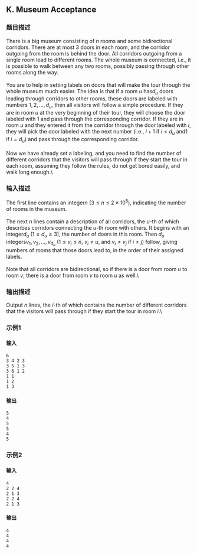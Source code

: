 ## K. Museum Acceptance

### 题目描述

There is a big museum consisting of $n$ rooms
and some bidirectional corridors. There are at most $3$ doors in each room, and the corridor
outgoing from the room is behind the door. All corridors outgoing from a
single room lead to different rooms. The whole museum is connected,
i.e., it is possible to walk between any two rooms, possibly passing
through other rooms along the way.\
\
You are to help in setting labels on doors that will make the tour
through the whole museum much easier. The idea is that if a room $u$ has$d_u$ doors leading through corridors to other rooms, these doors are labeled
with numbers $1, 2, \ldots, d_u$, then all
visitors will follow a simple procedure. If they are in room $u$ at the very beginning of their tour, they
will choose the door labeled with $1$ and
pass through the corresponding corridor. If they are in room $u$ and they entered it from the corridor
through the door labeled with $i$, they will
pick the door labeled with the next number (i.e., $i + 1$ if $i < d_u$ and$1$ if $i = d_u$) and pass through the
corresponding corridor.\
\
Now we have already set a labeling, and you need to find the number of
different corridors that the visitors will pass through if they start
the tour in each room, assuming they follow the rules, do not get bored
easily, and walk long enough.\

### 输入描述

The first line contains an integer$n$ ($3 \le n \le 2 \times 10^5$), indicating the
number of rooms in the museum.\
\
The next $n$ lines contain a description of
all corridors, the $u$-th of which describes
corridors connecting the $u$-th room with
others. It begins with an integer$d_u$ ($1 \le d_u \le 3$), the number of doors in
this room. Then $d_u$ integers$v_1, v_2, \ldots, v_{d_u}$ ($1 \le v_i \le n$, $v_i \ne u$, and $v_i \ne v_j$ if $i \ne j$) follow, giving numbers of rooms
that those doors lead to, in the order of their assigned labels.\
\
Note that all corridors are bidirectional, so if there is a door from
room $u$ to room $v$, there is a door from room $v$ to room $u$ as
well.\

### 输出描述

Output $n$ lines, the $i$-th of which contains the number of
different corridors that the visitors will pass through if they start
the tour in room $i$.\

### 示例1

#### 输入

```plain
6
3 4 2 3
3 5 1 3
3 6 1 2
1 1
1 2
1 3
```

#### 输出

```plain
5
4
5
5
4
5
```

### 示例2

#### 输入

```plain
4
2 2 4
2 1 3
2 2 4
2 1 3
```

#### 输出

```plain
4
4
4
4
```

